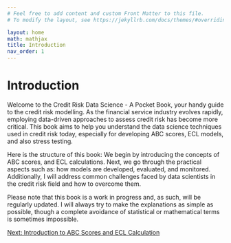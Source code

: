```yaml
---
# Feel free to add content and custom Front Matter to this file.
# To modify the layout, see https://jekyllrb.com/docs/themes/#overriding-theme-defaults

layout: home
math: mathjax
title: Introduction
nav_order: 1
---
```

# Introduction

Welcome to the Credit Risk Data Science - A Pocket Book, your handy guide to the credit risk modelling. As the financial service industry evolves rapidly, employing data-driven approaches to assess credit risk has become more critical. This book aims to help you understand the data science techniques used in credit risk today, especially for developing ABC scores, ECL models, and also stress testing.

Here is the structure of this book: We begin by introducing the concepts of ABC scores, and ECL calculations. Next, we go through the practical aspects such as: how models are developed, evaluated, and monitored. Additionally, I will address common challenges faced by data scientists in the credit risk field and how to overcome them.

Please note that this book is a work in progress and, as such, will be regularly updated. I will always try to make the explanations as simple as possible, though a complete avoidance of statistical or mathematical terms is sometimes impossible.

[Next: Introduction to ABC Scores and ECL Calculation](./abc-scores-and-stress-testing-introduction.md)